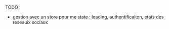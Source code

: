 TODO : 
- gestion avec un store pour me state : loading, authentificaiton, etats des reseauix sociaux